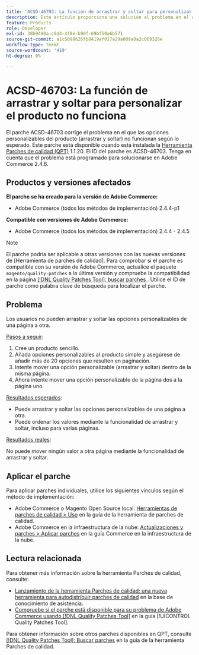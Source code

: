 ```yaml
---
title: 'ACSD-46703: La función de arrastrar y soltar para personalizar el producto no funciona'
description: Este artículo proporciona una solución al problema en el que las opciones personalizables de producto de arrastrar y soltar no funcionan según lo esperado.
feature: Products
role: Developer
exl-id: 38b9490a-c9d4-4f8e-b90f-69bf50a6b571
source-git-commit: a1c5898626fb8419af017a29a009a0a2c069326e
workflow-type: tm+mt
source-wordcount: '419'
ht-degree: 0%

---
```


# ACSD-46703: La función de arrastrar y soltar para personalizar el producto no funciona

El parche ACSD-46703 corrige el problema en el que las opciones personalizables del producto (arrastrar y soltar) no funcionan según lo esperado. Este parche está disponible cuando está instalada la [Herramienta Parches de calidad (QPT)](https://experienceleague.adobe.com/en/docs/commerce-knowledge-base/kb/announcements/commerce-announcements/magento-quality-patches-released-new-tool-to-self-serve-quality-patches) 1.1.20. El ID del parche es ACSD-46703. Tenga en cuenta que el problema está programado para solucionarse en Adobe Commerce 2.4.6.

## Productos y versiones afectados

**El parche se ha creado para la versión de Adobe Commerce:**

* Adobe Commerce (todos los métodos de implementación) 2.4.4-p1

**Compatible con versiones de Adobe Commerce:**

* Adobe Commerce (todos los métodos de implementación) 2.4.4 - 2.4.5

>[!NOTE]
>
>El parche podría ser aplicable a otras versiones con las nuevas versiones de [Herramienta de parches de calidad]. Para comprobar si el parche es compatible con su versión de Adobe Commerce, actualice el paquete `magento/quality-patches` a la última versión y compruebe la compatibilidad en la página [[!DNL Quality Patches Tool]: buscar parches ](https://experienceleague.adobe.com/tools/commerce-quality-patches/index.html). Utilice el ID de parche como palabra clave de búsqueda para localizar el parche.

## Problema

Los usuarios no pueden arrastrar y soltar las opciones personalizables de una página a otra.

<u>Pasos a seguir</u>:

1. Cree un producto sencillo.
1. Añada opciones personalizables al producto simple y asegúrese de añadir más de 20 opciones que resulten en paginación.
1. Intente mover una opción personalizable (arrastrar y soltar) dentro de la misma página.
1. Ahora intente mover una opción personalizable de la página dos a la página uno.

<u>Resultados esperados</u>:

* Puede arrastrar y soltar las opciones personalizables de una página a otra.
* Puede ordenar los valores mediante la funcionalidad de arrastrar y soltar, incluso para varias páginas.

<u>Resultados reales</u>:

No puede mover ningún valor a otra página mediante la funcionalidad de arrastrar y soltar.

## Aplicar el parche

Para aplicar parches individuales, utilice los siguientes vínculos según el método de implementación:

* Adobe Commerce o Magento Open Source local: [Herramientas de parches de calidad > Uso](/help/tools/quality-patches-tool/usage.md) en la guía de la herramienta de parches de calidad.
* Adobe Commerce en la infraestructura de la nube: [Actualizaciones y parches > Aplicar parches](https://experienceleague.adobe.com/docs/commerce-cloud-service/user-guide/develop/upgrade/apply-patches.html) en la guía Commerce en la infraestructura de la nube.

## Lectura relacionada

Para obtener más información sobre la herramienta Parches de calidad, consulte:

* [Lanzamiento de la herramienta Parches de calidad: una nueva herramienta para autodistribuir parches de calidad](https://experienceleague.adobe.com/en/docs/commerce-knowledge-base/kb/announcements/commerce-announcements/magento-quality-patches-released-new-tool-to-self-serve-quality-patches) en la base de conocimiento de asistencia.
* [Compruebe si el parche está disponible para su problema de Adobe Commerce usando [!DNL Quality Patches Tool]](/help/tools/quality-patches-tool/patches-available-in-qpt/check-patch-for-magento-issue-with-magento-quality-patches.md) en la guía [!UICONTROL Quality Patches Tool].

Para obtener información sobre otros parches disponibles en QPT, consulte [[!DNL Quality Patches Tool]: Buscar parches](https://experienceleague.adobe.com/tools/commerce-quality-patches/index.html) en la guía de la herramienta Parches de calidad.

